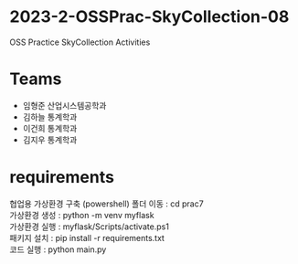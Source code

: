 # 2023-2-OSSPrac-SkyCollection-08
OSS Practice SkyCollection Activities

# Teams
- 임형준 산업시스템공학과
- 김하늘 통계학과
- 이건희 통계학과
- 김지우 통계학과

# requirements
협업용 가상환경 구축 (powershell)
폴더 이동     : cd prac7<br>
가상환경 생성 : python -m venv myflask<br>
가상환경 실행 : myflask/Scripts/activate.ps1<br>
패키지 설치   : pip install -r requirements.txt<br>
코드 실행     : python main.py
